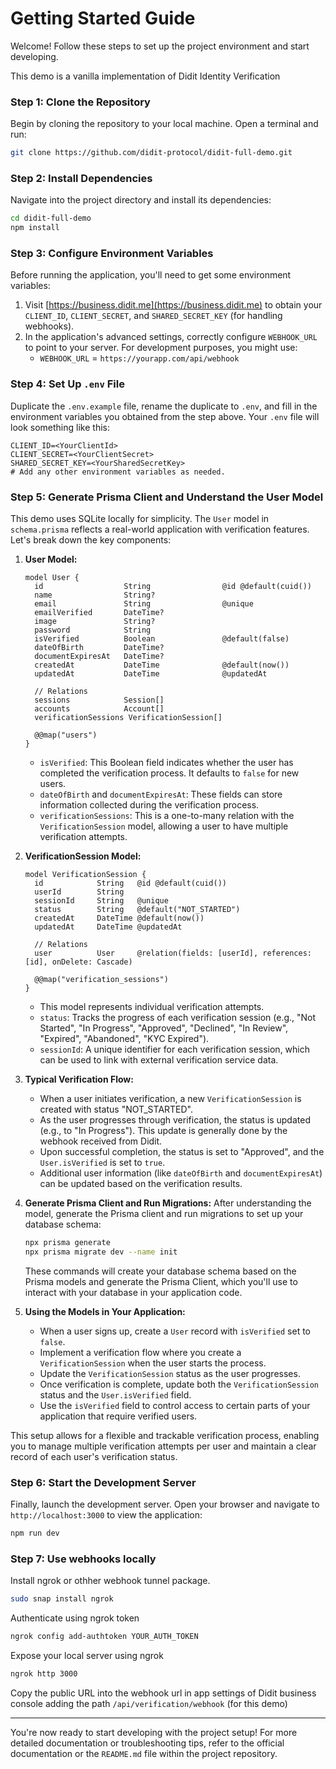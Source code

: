 # Getting Started Guide

Welcome! Follow these steps to set up the project environment and start developing.

This demo is a vanilla implementation of Didit Identity Verification

### Step 1: Clone the Repository

Begin by cloning the repository to your local machine. Open a terminal and run:

```bash
git clone https://github.com/didit-protocol/didit-full-demo.git
```

### Step 2: Install Dependencies

Navigate into the project directory and install its dependencies:

```bash
cd didit-full-demo
npm install
```

### Step 3: Configure Environment Variables

Before running the application, you'll need to get some environment variables:

1. Visit [https://business.didit.me](https://business.didit.me) to obtain your `CLIENT_ID`, `CLIENT_SECRET`, and `SHARED_SECRET_KEY` (for handling webhooks).
2. In the application's advanced settings, correctly configure `WEBHOOK_URL` to point to your server. For development purposes, you might use:
   - `WEBHOOK_URL` = `https://yourapp.com/api/webhook`

### Step 4: Set Up `.env` File

Duplicate the `.env.example` file, rename the duplicate to `.env`, and fill in the environment variables you obtained from the step above. Your `.env` file will look something like this:

```plaintext
CLIENT_ID=<YourClientId>
CLIENT_SECRET=<YourClientSecret>
SHARED_SECRET_KEY=<YourSharedSecretKey>
# Add any other environment variables as needed.
```

### Step 5: Generate Prisma Client and Understand the User Model

This demo uses SQLite locally for simplicity. The `User` model in `schema.prisma` reflects a real-world application with verification features. Let's break down the key components:

1. **User Model:**

   ```prisma
   model User {
     id                  String                @id @default(cuid())
     name                String?
     email               String                @unique
     emailVerified       DateTime?
     image               String?
     password            String
     isVerified          Boolean               @default(false)
     dateOfBirth         DateTime?
     documentExpiresAt   DateTime?
     createdAt           DateTime              @default(now())
     updatedAt           DateTime              @updatedAt

     // Relations
     sessions            Session[]
     accounts            Account[]
     verificationSessions VerificationSession[]

     @@map("users")
   }
   ```

   - `isVerified`: This Boolean field indicates whether the user has completed the verification process. It defaults to `false` for new users.
   - `dateOfBirth` and `documentExpiresAt`: These fields can store information collected during the verification process.
   - `verificationSessions`: This is a one-to-many relation with the `VerificationSession` model, allowing a user to have multiple verification attempts.

2. **VerificationSession Model:**

   ```prisma
   model VerificationSession {
     id            String   @id @default(cuid())
     userId        String
     sessionId     String   @unique
     status        String   @default("NOT_STARTED")
     createdAt     DateTime @default(now())
     updatedAt     DateTime @updatedAt

     // Relations
     user          User     @relation(fields: [userId], references: [id], onDelete: Cascade)

     @@map("verification_sessions")
   }
   ```

   - This model represents individual verification attempts.
   - `status`: Tracks the progress of each verification session (e.g., "Not Started", "In Progress", "Approved", "Declined", "In Review", "Expired", "Abandoned", "KYC Expired").
   - `sessionId`: A unique identifier for each verification session, which can be used to link with external verification service data.

3. **Typical Verification Flow:**

   - When a user initiates verification, a new `VerificationSession` is created with status "NOT_STARTED".
   - As the user progresses through verification, the status is updated (e.g., to "In Progress"). This update is generally done by the webhook received from Didit.
   - Upon successful completion, the status is set to "Approved", and the `User.isVerified` is set to `true`.
   - Additional user information (like `dateOfBirth` and `documentExpiresAt`) can be updated based on the verification results.

4. **Generate Prisma Client and Run Migrations:**
   After understanding the model, generate the Prisma client and run migrations to set up your database schema:

   ```bash
   npx prisma generate
   npx prisma migrate dev --name init
   ```

   These commands will create your database schema based on the Prisma models and generate the Prisma Client, which you'll use to interact with your database in your application code.

5. **Using the Models in Your Application:**
   - When a user signs up, create a `User` record with `isVerified` set to `false`.
   - Implement a verification flow where you create a `VerificationSession` when the user starts the process.
   - Update the `VerificationSession` status as the user progresses.
   - Once verification is complete, update both the `VerificationSession` status and the `User.isVerified` field.
   - Use the `isVerified` field to control access to certain parts of your application that require verified users.

This setup allows for a flexible and trackable verification process, enabling you to manage multiple verification attempts per user and maintain a clear record of each user's verification status.

### Step 6: Start the Development Server

Finally, launch the development server. Open your browser and navigate to `http://localhost:3000` to view the application:

```bash
npm run dev
```

### Step 7: Use webhooks locally

Install ngrok or othher webhook tunnel package.

```bash
sudo snap install ngrok
```

Authenticate using ngrok token

```bash
ngrok config add-authtoken YOUR_AUTH_TOKEN
```

Expose your local server using ngrok

```bash
ngrok http 3000
```

Copy the public URL into the webhook url in app settings of Didit business console adding the path `/api/verification/webhook` (for this demo)

---

You're now ready to start developing with the project setup! For more detailed documentation or troubleshooting tips, refer to the official documentation or the `README.md` file within the project repository.
